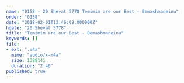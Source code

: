 ```yaml
---
name: "0158 - 20 Shevat 5778 Temimim are our Best - Bemashmaneinu"
order: "0158"
date: "2018-02-01T13:46:08.000000Z"
hdate: "20 Shevat 5778"
title: "Temimim are our Best - Bemashmaneinu"
keywords: []
file:
- ext: ".m4a"
  mime: "audio/x-m4a"
  size: 1388141
  duration: "2:46"
published: true
---
```


